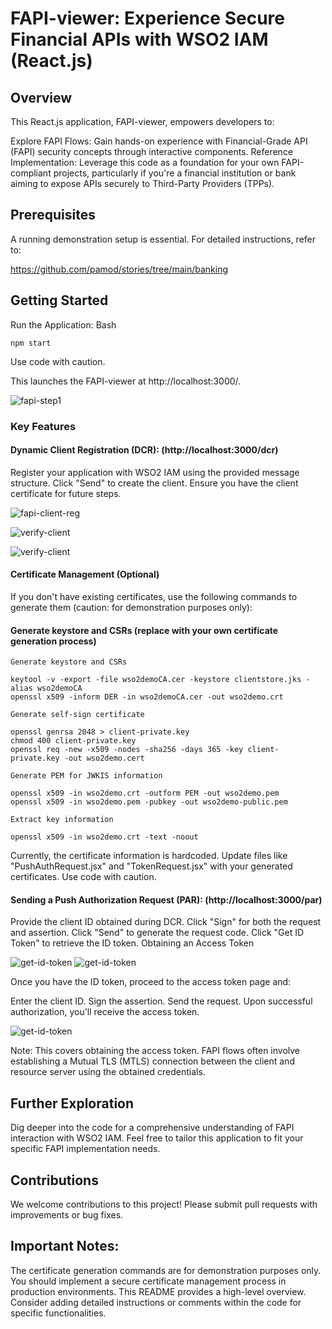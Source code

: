# FAPI-viewer: Experience Secure Financial APIs with WSO2 IAM (React.js)

## Overview

This React.js application, FAPI-viewer, empowers developers to:

Explore FAPI Flows: Gain hands-on experience with Financial-Grade API (FAPI) security concepts through interactive components.
Reference Implementation: Leverage this code as a foundation for your own FAPI-compliant projects, particularly if you're a financial institution or bank aiming to expose APIs securely to Third-Party Providers (TPPs).

## Prerequisites

A running demonstration setup is essential. For detailed instructions, refer to:

https://github.com/pamod/stories/tree/main/banking

## Getting Started

Run the Application:
Bash
````
npm start
````
Use code with caution.

This launches the FAPI-viewer at http://localhost:3000/.

![fapi-step1](https://github.com/pamod/stories/tree/main/banking/examples/images/FAPI_Step_1.png)

### Key Features

#### Dynamic Client Registration (DCR): (http://localhost:3000/dcr)

Register your application with WSO2 IAM using the provided message structure.
Click "Send" to create the client.
Ensure you have the client certificate for future steps.

![fapi-client-reg](https://github.com/pamod/stories/tree/main/banking/examples/images/FAPI_client_reg.png)

![verify-client](https://github.com/pamod/stories/tree/main/banking/examples/images/FAPI_verify_client.png)

![verify-client](https://github.com/pamod/stories/tree/main/banking/examples/images/FAPI_upload_cert.png)

#### Certificate Management (Optional)

If you don't have existing certificates, use the following commands to generate them (caution: for demonstration purposes only):


#### Generate keystore and CSRs (replace with your own certificate generation process)
````
Generate keystore and CSRs
 
keytool -v -export -file wso2demoCA.cer -keystore clientstore.jks -alias wso2demoCA
openssl x509 -inform DER -in wso2demoCA.cer -out wso2demo.crt

Generate self-sign certificate

openssl genrsa 2048 > client-private.key
chmod 400 client-private.key
openssl req -new -x509 -nodes -sha256 -days 365 -key client-private.key -out wso2demo.cert

Generate PEM for JWKIS information

openssl x509 -in wso2demo.crt -outform PEM -out wso2demo.pem
openssl x509 -in wso2demo.pem -pubkey -out wso2demo-public.pem

Extract key information

openssl x509 -in wso2demo.crt -text -noout
````

Currently, the certificate information is hardcoded. Update files like "PushAuthRequest.jsx" and "TokenRequest.jsx" with your generated certificates.
Use code with caution.

#### Sending a Push Authorization Request (PAR): (http://localhost:3000/par)

Provide the client ID obtained during DCR.
Click "Sign" for both the request and assertion.
Click "Send" to generate the request code.
Click "Get ID Token" to retrieve the ID token.
Obtaining an Access Token

![get-id-token](https://github.com/pamod/stories/tree/main/banking/examples/images/FAPI_Push_Auth_Request.png)
![get-id-token](https://github.com/pamod/stories/tree/main/banking/examples/images/FAPI_Auth_Error.png)

Once you have the ID token, proceed to the access token page and:

Enter the client ID.
Sign the assertion.
Send the request.
Upon successful authorization, you'll receive the access token.

![get-id-token](https://github.com/pamod/stories/tree/main/banking/examples/images/FAPI_Auth_Error.png)

Note: This covers obtaining the access token. FAPI flows often involve establishing a Mutual TLS (MTLS) connection between the client and resource server using the obtained credentials.

## Further Exploration

Dig deeper into the code for a comprehensive understanding of FAPI interaction with WSO2 IAM. Feel free to tailor this application to fit your specific FAPI implementation needs.

## Contributions

We welcome contributions to this project! Please submit pull requests with improvements or bug fixes.

## Important Notes:

The certificate generation commands are for demonstration purposes only. You should implement a secure certificate management process in production environments.
This README provides a high-level overview. Consider adding detailed instructions or comments within the code for specific functionalities.






